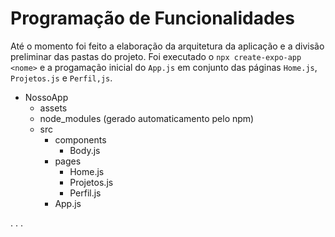 # Programação de Funcionalidades

Até o momento foi feito a elaboração da arquitetura da aplicação e a divisão preliminar das pastas do projeto. Foi executado o `npx create-expo-app <nome>` e a progamação inicial do `App.js` em conjunto das páginas `Home.js`, `Projetos.js` e `Perfil,js`.

- NossoApp
  - assets
  - node_modules (gerado automaticamento pelo npm)
  - src
    - components
        - Body.js
    - pages
        - Home.js
        - Projetos.js
        - Perfil.js
    - App.js
    
.
.
.
